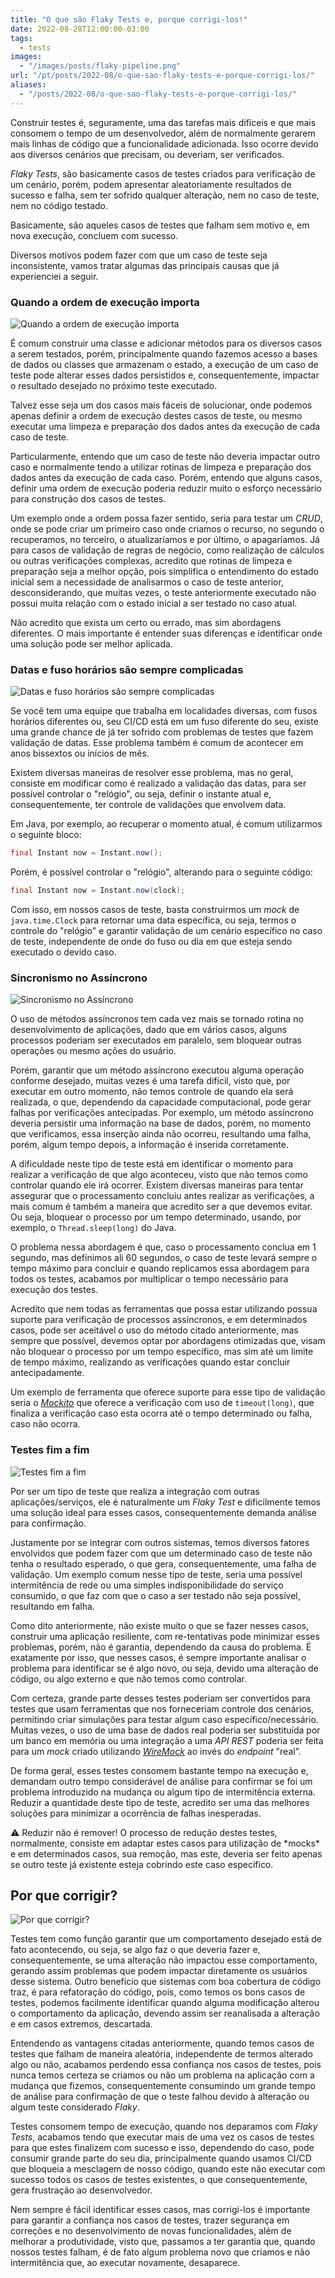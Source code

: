 ```yaml
---
title: "O que são Flaky Tests e, porque corrigi-los!"
date: 2022-08-28T12:00:00-03:00
tags:
  - tests
images:
  - "/images/posts/flaky-pipeline.png"
url: "/pt/posts/2022-08/o-que-sao-flaky-tests-e-porque-corrigi-los/"
aliases:
  - "/posts/2022-08/o-que-sao-flaky-tests-e-porque-corrigi-los/"
---
```


Construir testes é, seguramente, uma das tarefas mais difíceis e que mais consomem o tempo de um desenvolvedor, além de normalmente gerarem mais linhas de código que a funcionalidade adicionada. Isso ocorre devido aos diversos cenários que precisam, ou deveriam, ser verificados.

*Flaky Tests*, são basicamente casos de testes criados para verificação de um cenário, porém, podem apresentar aleatoriamente resultados de sucesso e falha, sem ter sofrido qualquer alteração, nem no caso de teste, nem no código testado.

Basicamente, são aqueles casos de testes que falham sem motivo e, em nova execução, concluem com sucesso.

Diversos motivos podem fazer com que um caso de teste seja inconsistente, vamos tratar algumas das principais causas que já experienciei a seguir.

### Quando a ordem de execução importa

![Quando a ordem de execução importa](/images/posts/pexels-shy-sol-65562.jpg#floatleft)

É comum construir uma classe e adicionar métodos para os diversos casos a serem testados, porém, principalmente quando fazemos acesso a bases de dados ou classes que armazenam o estado, a execução de um caso de teste pode alterar esses dados persistidos e, consequentemente, impactar o resultado desejado no próximo teste executado.

Talvez esse seja um dos casos mais fáceis de solucionar, onde podemos apenas definir a ordem de execução destes casos de teste, ou mesmo executar uma limpeza e preparação dos dados antes da execução de cada caso de teste.

Particularmente, entendo que um caso de teste não deveria impactar outro caso e normalmente tendo a utilizar rotinas de limpeza e preparação dos dados antes da execução de cada caso. Porém, entendo que alguns casos, definir uma ordem de execução poderia reduzir muito o esforço necessário para construção dos casos de testes.

Um exemplo onde a ordem possa fazer sentido, seria para testar um *CRUD*, onde se pode criar um primeiro caso onde criamos o recurso, no segundo o recuperamos, no terceiro, o atualizaríamos e por último, o apagaríamos. Já para casos de validação de regras de negócio, como realização de cálculos ou outras verificações complexas, acredito que rotinas de limpeza e preparação seja a melhor opção, pois simplifica o entendimento do estado inicial sem a necessidade de analisarmos o caso de teste anterior, desconsiderando, que muitas vezes, o teste anteriormente executado não possui muita relação com o estado inicial a ser testado no caso atual.

Não acredito que exista um certo ou errado, mas sim abordagens diferentes. O mais importante é entender suas diferenças e identificar onde uma solução pode ser melhor aplicada.

### Datas e fuso horários são sempre complicadas

![Datas e fuso horários são sempre complicadas](/images/posts/pexels-andrey-grushnikov-707676.jpg#floatright)

Se você tem uma equipe que trabalha em localidades diversas, com fusos horários diferentes ou, seu CI/CD está em um fuso diferente do seu, existe uma grande chance de já ter sofrido com problemas de testes que fazem validação de datas. Esse problema também é comum de acontecer em anos bissextos ou inícios de mês.

Existem diversas maneiras de resolver esse problema, mas no geral, consiste em modificar como é realizado a validação das datas, para ser possível controlar o "relógio", ou seja, definir o instante atual e, consequentemente, ter controle de validações que envolvem data.

Em Java, por exemplo, ao recuperar o momento atual, é comum utilizarmos o seguinte bloco:

```java
final Instant now = Instant.now();
```

Porém, é possível controlar o "relógio", alterando para o seguinte código:

```java
final Instant now = Instant.now(clock);
```

Com isso, em nossos casos de teste, basta construirmos um *mock* de `java.time.Clock` para retornar uma data específica, ou seja, termos o controle do "relógio" e garantir validação de um cenário específico no caso de teste, independente de onde do fuso ou dia em que esteja sendo executado o devido caso.

### Sincronismo no Assíncrono

![Sincronismo no Assíncrono](/images/posts/pexels-connor-martin-5526115.jpg#floatleft)

O uso de métodos assíncronos tem cada vez mais se tornado rotina no desenvolvimento de aplicações, dado que em vários casos, alguns processos poderiam ser executados em paralelo, sem bloquear outras operações ou mesmo ações do usuário.

Porém, garantir que um método assíncrono executou alguma operação conforme desejado, muitas vezes é uma tarefa difícil, visto que, por executar em outro momento, não temos controle de quando ela será realizada, o que, dependendo da capacidade computacional, pode gerar falhas por verificações antecipadas. Por exemplo, um método assíncrono deveria persistir uma informação na base de dados, porém, no momento que verificamos, essa inserção ainda não ocorreu, resultando uma falha, porém, algum tempo depois, a informação é inserida corretamente.

A dificuldade neste tipo de teste está em identificar o momento para realizar a verificação de que algo aconteceu, visto que não temos como controlar quando ele irá ocorrer. Existem diversas maneiras para tentar assegurar que o processamento concluiu antes realizar as verificações, a mais comum é também a maneira que acredito ser a que devemos evitar. Ou seja, bloquear o processo por um tempo determinado, usando, por exemplo, o `Thread.sleep(long)` do Java.

O problema nessa abordagem é que, caso o processamento conclua em 1 segundo, mas definimos ali 60 segundos, o caso de teste levará sempre o tempo máximo para concluir e quando replicamos essa abordagem para todos os testes, acabamos por multiplicar o tempo necessário para execução dos testes.

Acredito que nem todas as ferramentas que possa estar utilizando possua suporte para verificação de processos assíncronos, e em determinados casos, pode ser aceitável o uso do método citado anteriormente, mas sempre que possível, devemos optar por abordagens otimizadas que, visam não bloquear o processo por um tempo específico, mas sim até um limite de tempo máximo, realizando as verificações quando estar concluir antecipadamente. 

Um exemplo de ferramenta que oferece suporte para esse tipo de validação seria o *[Mockito](https://javadoc.io/doc/org.mockito/mockito-core/latest/org/mockito/Mockito.html#22)* que oferece a verificação com uso de `timeout(long)`, que finaliza a verificação caso esta ocorra até o tempo determinado ou falha, caso não ocorra.

### Testes fim a fim

![Testes fim a fim](/images/posts/pexels-clark-cruz-2911364.jpg#floatright)

Por ser um tipo de teste que realiza a integração com outras aplicações/serviços, ele é naturalmente um *Flaky Test* e dificilmente temos uma solução ideal para esses casos, consequentemente demanda análise para confirmação.

Justamente por se integrar com outros sistemas, temos diversos fatores envolvidos que podem fazer com que um determinado caso de teste não tenha o resultado esperado, o que gera, consequentemente, uma falha de validação. Um exemplo comum nesse tipo de teste, seria uma possível intermitência de rede ou uma simples indisponibilidade do serviço consumido, o que faz com que o caso a ser testado não seja possível, resultando em falha.

Como dito anteriormente, não existe muito o que se fazer nesses casos, construir uma aplicação resiliente, com re-tentativas pode minimizar esses problemas, porém, não é garantia, dependendo da causa do problema. É exatamente por isso, que nesses casos, é sempre importante analisar o problema para identificar se é algo novo, ou seja, devido uma alteração de código, ou algo externo e que não temos como controlar.

Com certeza, grande parte desses testes poderiam ser convertidos para testes que usam ferramentas que nos forneceriam controle dos cenários, permitindo criar simulações para testar algum caso específico/necessário. Muitas vezes, o uso de uma base de dados real poderia ser substituída por um banco em memória ou uma integração a uma *API REST* poderia ser feita para um *mock* criado utilizando *[WireMock](https://wiremock.org/)* ao invés do *endpoint* "real”.

De forma geral, esses testes consomem bastante tempo na execução e, demandam outro tempo considerável de análise para confirmar se foi um problema introduzido na mudança ou algum tipo de intermitência externa. Reduzir a quantidade deste tipo de teste, acredito ser uma das melhores soluções para minimizar a ocorrência de falhas inesperadas.

<aside>
⚠️ Reduzir não é remover! O processo de redução destes testes, normalmente, consiste em adaptar estes casos para utilização de *mocks* e em determinados casos, sua remoção, mas este, deveria ser feito apenas se outro teste já existente esteja cobrindo este caso específico.
</aside>

## Por que corrigir?

![Por que corrigir?](/images/posts/pexels-ann-h-12347774.jpg#floatleft)

Testes tem como função garantir que um comportamento desejado está de fato acontecendo, ou seja, se algo faz o que deveria fazer e, consequentemente, se uma alteração não impactou esse comportamento, gerando assim problemas que podem impactar diretamente os usuários desse sistema. Outro benefício que sistemas com boa cobertura de código traz, é para refatoração do código, pois, como temos os bons casos de testes, podemos facilmente identificar quando alguma modificação alterou o comportamento da aplicação, devendo assim ser reanalisada a alteração e em casos extremos, descartada.

Entendendo as vantagens citadas anteriormente, quando temos casos de testes que falham de maneira aleatória, independente de termos alterado algo ou não, acabamos perdendo essa confiança nos casos de testes, pois nunca temos certeza se criamos ou não um problema na aplicação com a mudança que fizemos, consequentemente consumindo um grande tempo de análise para confirmação de que o teste falhou devido à alteração ou algum teste considerado *Flaky*.

Testes consomem tempo de execução, quando nos deparamos com *Flaky Tests*, acabamos tendo que executar mais de uma vez os casos de testes para que estes finalizem com sucesso e isso, dependendo do caso, pode consumir grande parte do seu dia, principalmente quando usamos CI/CD que bloqueia a mesclagem de nosso código, quando este não executar com sucesso todos os casos de testes existentes, o que consequentemente, gera frustração ao desenvolvedor.

Nem sempre é fácil identificar esses casos, mas corrigi-los é importante para garantir a confiança nos casos de testes, trazer segurança em correções e no desenvolvimento de novas funcionalidades, além de melhorar a produtividade, visto que, passamos a ter garantia que, quando nossos testes falham, é de fato algum problema novo que criamos e não intermitência que, ao executar novamente, desaparece.
